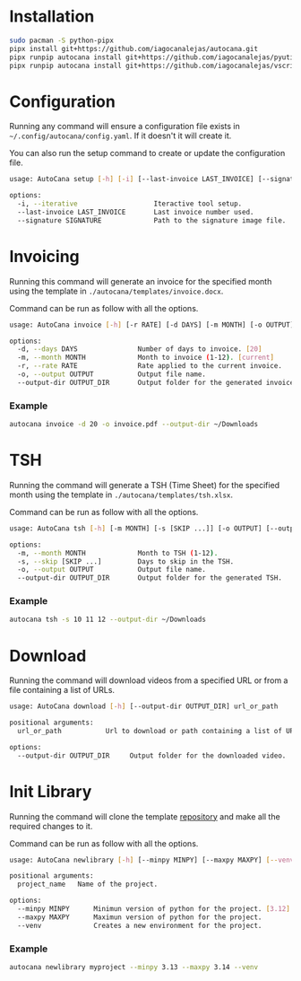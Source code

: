 # Installation

```sh
sudo pacman -S python-pipx
pipx install git+https://github.com/iagocanalejas/autocana.git
pipx runpip autocana install git+https://github.com/iagocanalejas/pyutils.git@master
pipx runpip autocana install git+https://github.com/iagocanalejas/vscript.git@master
```

# Configuration

Running any command will ensure a configuration file exists in `~/.config/autocana/config.yaml`. If it doesn't it will create it.

You can also run the setup command to create or update the configuration file.

```sh
usage: AutoCana setup [-h] [-i] [--last-invoice LAST_INVOICE] [--signature SIGNATURE]

options:
  -i, --iterative                   Iteractive tool setup.
  --last-invoice LAST_INVOICE       Last invoice number used.
  --signature SIGNATURE             Path to the signature image file.
```

# Invoicing

Running this command will generate an invoice for the specified month using the template in `./autocana/templates/invoice.docx`.

Command can be run as follow with all the options.

```sh
usage: AutoCana invoice [-h] [-r RATE] [-d DAYS] [-m MONTH] [-o OUTPUT] [--output-dir OUTPUT_DIR]

options:
  -d, --days DAYS               Number of days to invoice. [20]
  -m, --month MONTH             Month to invoice (1-12). [current]
  -r, --rate RATE               Rate applied to the current invoice.
  -o, --output OUTPUT           Output file name.
  --output-dir OUTPUT_DIR       Output folder for the generated invoice.
```

### Example

```sh
autocana invoice -d 20 -o invoice.pdf --output-dir ~/Downloads
```

# TSH

Running the command will generate a TSH (Time Sheet) for the specified month using the template in `./autocana/templates/tsh.xlsx`.

Command can be run as follow with all the options.

```sh
usage: AutoCana tsh [-h] [-m MONTH] [-s [SKIP ...]] [-o OUTPUT] [--output-dir OUTPUT_DIR]

options:
  -m, --month MONTH             Month to TSH (1-12).
  -s, --skip [SKIP ...]         Days to skip in the TSH.
  -o, --output OUTPUT           Output file name.
  --output-dir OUTPUT_DIR       Output folder for the generated TSH.
```

### Example

```sh
autocana tsh -s 10 11 12 --output-dir ~/Downloads
```

# Download

Running the command will download videos from a specified URL or from a file containing a list of URLs.

```sh
usage: AutoCana download [-h] [--output-dir OUTPUT_DIR] url_or_path

positional arguments:
  url_or_path           Url to download or path containing a list of URLs.

options:
  --output-dir OUTPUT_DIR     Output folder for the downloaded video.
```

# Init Library

Running the command will clone the template [repository](https://github.com/iagocanalejas/python-template) and make all the required changes to it.

Command can be run as follow with all the options.

```sh
usage: AutoCana newlibrary [-h] [--minpy MINPY] [--maxpy MAXPY] [--venv] project_name

positional arguments:
  project_name   Name of the project.

options:
  --minpy MINPY      Minimun version of python for the project. [3.12]
  --maxpy MAXPY      Maximun version of python for the project.
  --venv             Creates a new environment for the project.
```

### Example

```sh
autocana newlibrary myproject --minpy 3.13 --maxpy 3.14 --venv
```
